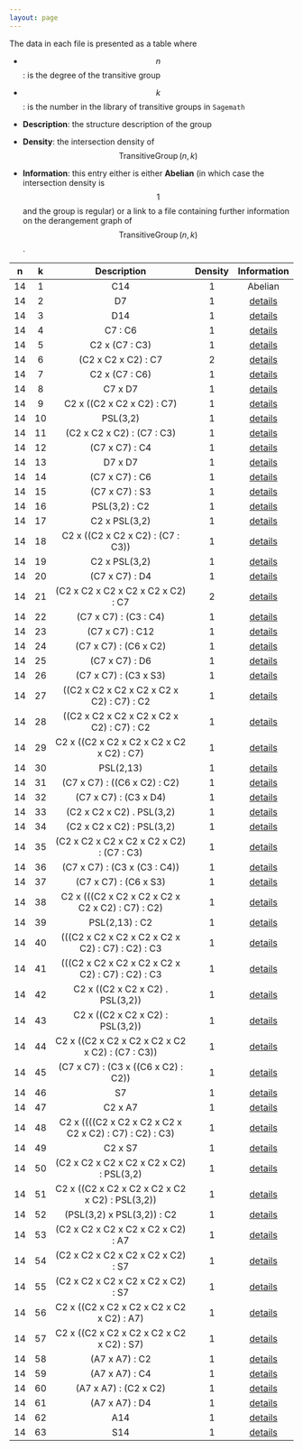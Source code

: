 ```yaml
---
layout: page
---
```


 The data in each file is presented as a table where 
* $$n $$: is the degree of the transitive group

* $$ k $$: is the number in the library of transitive groups in ``Sagemath``

* **Description**: the structure description of the group

* **Density**: the intersection density of $$\operatorname{TransitiveGroup}(n,k) $$

* **Information**: this entry either is either **Abelian** (in which case the intersection density is $$ 1 $$ and the group is regular) or a link to a file containing further information on the derangement graph of $$ \operatorname{TransitiveGroup}(n,k) $$.

|n|k|Description|Density|Information|
 |:---:|:---:|:-----:|:-------:|:----------:|
|14|1|C14|1|Abelian|
|14|2|D7|1|[details](TransitiveGroup(14,2).txt)|
|14|3|D14|1|[details](TransitiveGroup(14,3).txt)|
|14|4|C7 : C6|1|[details](TransitiveGroup(14,4).txt)|
|14|5|C2 x (C7 : C3)|1|[details](TransitiveGroup(14,5).txt)|
|14|6|(C2 x C2 x C2) : C7|2|[details](TransitiveGroup(14,6).txt)|
|14|7|C2 x (C7 : C6)|1|[details](TransitiveGroup(14,7).txt)|
|14|8|C7 x D7|1|[details](TransitiveGroup(14,8).txt)|
|14|9|C2 x ((C2 x C2 x C2) : C7)|1|[details](TransitiveGroup(14,9).txt)|
|14|10|PSL(3,2)|1|[details](TransitiveGroup(14,10).txt)|
|14|11|(C2 x C2 x C2) : (C7 : C3)|1|[details](TransitiveGroup(14,11).txt)|
|14|12|(C7 x C7) : C4|1|[details](TransitiveGroup(14,12).txt)|
|14|13|D7 x D7|1|[details](TransitiveGroup(14,13).txt)|
|14|14|(C7 x C7) : C6|1|[details](TransitiveGroup(14,14).txt)|
|14|15|(C7 x C7) : S3|1|[details](TransitiveGroup(14,15).txt)|
|14|16|PSL(3,2) : C2|1|[details](TransitiveGroup(14,16).txt)|
|14|17|C2 x PSL(3,2)|1|[details](TransitiveGroup(14,17).txt)|
|14|18|C2 x ((C2 x C2 x C2) : (C7 : C3))|1|[details](TransitiveGroup(14,18).txt)|
|14|19|C2 x PSL(3,2)|1|[details](TransitiveGroup(14,19).txt)|
|14|20|(C7 x C7) : D4|1|[details](TransitiveGroup(14,20).txt)|
|14|21|(C2 x C2 x C2 x C2 x C2 x C2) : C7|2|[details](TransitiveGroup(14,21).txt)|
|14|22|(C7 x C7) : (C3 : C4)|1|[details](TransitiveGroup(14,22).txt)|
|14|23|(C7 x C7) : C12|1|[details](TransitiveGroup(14,23).txt)|
|14|24|(C7 x C7) : (C6 x C2)|1|[details](TransitiveGroup(14,24).txt)|
|14|25|(C7 x C7) : D6|1|[details](TransitiveGroup(14,25).txt)|
|14|26|(C7 x C7) : (C3 x S3)|1|[details](TransitiveGroup(14,26).txt)|
|14|27|((C2 x C2 x C2 x C2 x C2 x C2) : C7) : C2|1|[details](TransitiveGroup(14,27).txt)|
|14|28|((C2 x C2 x C2 x C2 x C2 x C2) : C7) : C2|1|[details](TransitiveGroup(14,28).txt)|
|14|29|C2 x ((C2 x C2 x C2 x C2 x C2 x C2) : C7)|1|[details](TransitiveGroup(14,29).txt)|
|14|30|PSL(2,13)|1|[details](TransitiveGroup(14,30).txt)|
|14|31|(C7 x C7) : ((C6 x C2) : C2)|1|[details](TransitiveGroup(14,31).txt)|
|14|32|(C7 x C7) : (C3 x D4)|1|[details](TransitiveGroup(14,32).txt)|
|14|33|(C2 x C2 x C2) . PSL(3,2)|1|[details](TransitiveGroup(14,33).txt)|
|14|34|(C2 x C2 x C2) : PSL(3,2)|1|[details](TransitiveGroup(14,34).txt)|
|14|35|(C2 x C2 x C2 x C2 x C2 x C2) : (C7 : C3)|1|[details](TransitiveGroup(14,35).txt)|
|14|36|(C7 x C7) : (C3 x (C3 : C4))|1|[details](TransitiveGroup(14,36).txt)|
|14|37|(C7 x C7) : (C6 x S3)|1|[details](TransitiveGroup(14,37).txt)|
|14|38|C2 x (((C2 x C2 x C2 x C2 x C2 x C2) : C7) : C2)|1|[details](TransitiveGroup(14,38).txt)|
|14|39|PSL(2,13) : C2|1|[details](TransitiveGroup(14,39).txt)|
|14|40|(((C2 x C2 x C2 x C2 x C2 x C2) : C7) : C2) : C3|1|[details](TransitiveGroup(14,40).txt)|
|14|41|(((C2 x C2 x C2 x C2 x C2 x C2) : C7) : C2) : C3|1|[details](TransitiveGroup(14,41).txt)|
|14|42|C2 x ((C2 x C2 x C2) . PSL(3,2))|1|[details](TransitiveGroup(14,42).txt)|
|14|43|C2 x ((C2 x C2 x C2) : PSL(3,2))|1|[details](TransitiveGroup(14,43).txt)|
|14|44|C2 x ((C2 x C2 x C2 x C2 x C2 x C2) : (C7 : C3))|1|[details](TransitiveGroup(14,44).txt)|
|14|45|(C7 x C7) : (C3 x ((C6 x C2) : C2))|1|[details](TransitiveGroup(14,45).txt)|
|14|46|S7|1|[details](TransitiveGroup(14,46).txt)|
|14|47|C2 x A7|1|[details](TransitiveGroup(14,47).txt)|
|14|48|C2 x ((((C2 x C2 x C2 x C2 x C2 x C2) : C7) : C2) : C3)|1|[details](TransitiveGroup(14,48).txt)|
|14|49|C2 x S7|1|[details](TransitiveGroup(14,49).txt)|
|14|50|(C2 x C2 x C2 x C2 x C2 x C2) : PSL(3,2)|1|[details](TransitiveGroup(14,50).txt)|
|14|51|C2 x ((C2 x C2 x C2 x C2 x C2 x C2) : PSL(3,2))|1|[details](TransitiveGroup(14,51).txt)|
|14|52|(PSL(3,2) x PSL(3,2)) : C2|1|[details](TransitiveGroup(14,52).txt)|
|14|53|(C2 x C2 x C2 x C2 x C2 x C2) : A7|1|[details](TransitiveGroup(14,53).txt)|
|14|54|(C2 x C2 x C2 x C2 x C2 x C2) : S7|1|[details](TransitiveGroup(14,54).txt)|
|14|55|(C2 x C2 x C2 x C2 x C2 x C2) : S7|1|[details](TransitiveGroup(14,55).txt)|
|14|56|C2 x ((C2 x C2 x C2 x C2 x C2 x C2) : A7)|1|[details](TransitiveGroup(14,56).txt)|
|14|57|C2 x ((C2 x C2 x C2 x C2 x C2 x C2) : S7)|1|[details](TransitiveGroup(14,57).txt)|
|14|58|(A7 x A7) : C2|1|[details](TransitiveGroup(14,58).txt)|
|14|59|(A7 x A7) : C4|1|[details](TransitiveGroup(14,59).txt)|
|14|60|(A7 x A7) : (C2 x C2)|1|[details](TransitiveGroup(14,60).txt)|
|14|61|(A7 x A7) : D4|1|[details](TransitiveGroup(14,61).txt)|
|14|62|A14|1|[details](TransitiveGroup(14,62).txt)|
|14|63|S14|1|[details](TransitiveGroup(14,63).txt)|
